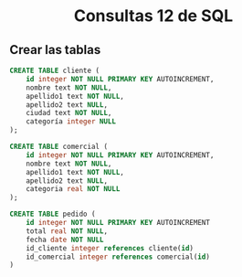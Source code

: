 <div align="justify">

# <div align="center">Consultas 12 de SQL</div>

## Crear las tablas
```sql
CREATE TABLE cliente (
    id integer NOT NULL PRIMARY KEY AUTOINCREMENT,
    nombre text NOT NULL,
    apellido1 text NOT NULL,
    apellido2 text NULL,
    ciudad text NOT NULL,
    categoría integer NULL
);
```
```sql
CREATE TABLE comercial (
    id integer NOT NULL PRIMARY KEY AUTOINCREMENT,
    nombre text NOT NULL,
    apellido1 text NOT NULL,
    apellido2 text NULL,
    categoria real NOT NULL
);
```
```sql
CREATE TABLE pedido (
    id integer NOT NULL PRIMARY KEY AUTOINCREMENT
    total real NOT NULL,
    fecha date NOT NULL
    id_cliente integer references cliente(id)
    id_comercial integer references comercial(id)
)
```

</div>